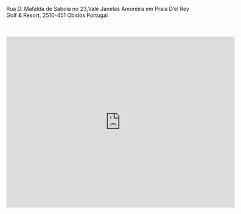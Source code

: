 <p>Rua D. Mafalda de Saboia no 23,Vale Janelas Amoreira em Praia D’el Rey Golf & Resort, 
2510-451 Obidos
Portugal
</p>
<br></br>
<div>
	<iframe src="https://www.google.com/maps/embed?pb=!1m14!1m8!1m3!1d3083.4724857419615!2d-9.2877217!3d39.3908154!3m2!1i1024!2i768!4f13.1!3m3!1m2!1s0x0%3A0x0!2zMznCsDIzJzI1LjYiTiA5wrAxNycwNi41Ilc!5e0!3m2!1sen!2sus!4v1544375481211" width="600" height="450" frameborder="0" style="border:0" allowfullscreen></iframe>
</div>

